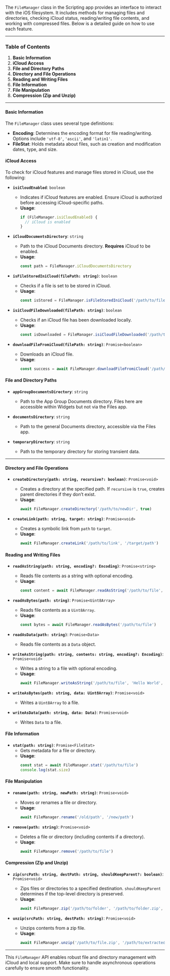 The `FileManager` class in the Scripting app provides an interface to interact with the iOS filesystem. It includes methods for managing files and directories, checking iCloud status, reading/writing file contents, and working with compressed files. Below is a detailed guide on how to use each feature.

---

### Table of Contents
1. **Basic Information**
2. **iCloud Access**
3. **File and Directory Paths**
4. **Directory and File Operations**
5. **Reading and Writing Files**
6. **File Information**
7. **File Manipulation**
8. **Compression (Zip and Unzip)**

---

#### Basic Information
The `FileManager` class uses several type definitions:
- **Encoding**: Determines the encoding format for file reading/writing. Options include `'utf-8'`, `'ascii'`, and `'latin1'`.
- **FileStat**: Holds metadata about files, such as creation and modification dates, type, and size.

#### iCloud Access
To check for iCloud features and manage files stored in iCloud, use the following:

- **`isiCloudEnabled`**: `boolean`
  - Indicates if iCloud features are enabled. Ensure iCloud is authorized before accessing iCloud-specific paths.
  - **Usage**:
    ```ts
    if (FileManager.isiCloudEnabled) {
      // iCloud is enabled
    }
    ```

- **`iCloudDocumentsDirectory`**: `string`
  - Path to the iCloud Documents directory. **Requires** iCloud to be enabled.
  - **Usage**:
    ```ts
    const path = FileManager.iCloudDocumentsDirectory
    ```

- **`isFileStoredIniCloud(filePath: string)`**: `boolean`
  - Checks if a file is set to be stored in iCloud.
  - **Usage**:
    ```ts
    const isStored = FileManager.isFileStoredIniCloud('/path/to/file')
    ```

- **`isiCloudFileDownloaded(filePath: string)`**: `boolean`
  - Checks if an iCloud file has been downloaded locally.
  - **Usage**:
    ```ts
    const isDownloaded = FileManager.isiCloudFileDownloaded('/path/to/file')
    ```

- **`downloadFileFromiCloud(filePath: string)`**: `Promise<boolean>`
  - Downloads an iCloud file.
  - **Usage**:
    ```ts
    const success = await FileManager.downloadFileFromiCloud('/path/to/file')
    ```

#### File and Directory Paths

- **`appGroupDocumentsDirectory`**: `string`
  - Path to the App Group Documents directory. Files here are accessible within Widgets but not via the Files app.

- **`documentsDirectory`**: `string`
  - Path to the general Documents directory, accessible via the Files app.

- **`temporaryDirectory`**: `string`
  - Path to the temporary directory for storing transient data.

---

#### Directory and File Operations

- **`createDirectory(path: string, recursive?: boolean)`**: `Promise<void>`
  - Creates a directory at the specified path. If `recursive` is `true`, creates parent directories if they don’t exist.
  - **Usage**:
    ```ts
    await FileManager.createDirectory('/path/to/newDir', true)
    ```

- **`createLink(path: string, target: string)`**: `Promise<void>`
  - Creates a symbolic link from `path` to `target`.
  - **Usage**:
    ```ts
    await FileManager.createLink('/path/to/link', '/target/path')
    ```

#### Reading and Writing Files

- **`readAsString(path: string, encoding?: Encoding)`**: `Promise<string>`
  - Reads file contents as a string with optional encoding.
  - **Usage**:
    ```ts
    const content = await FileManager.readAsString('/path/to/file', 'utf-8')
    ```

- **`readAsBytes(path: string)`**: `Promise<Uint8Array>`
  - Reads file contents as a `Uint8Array`.
  - **Usage**:
    ```ts
    const bytes = await FileManager.readAsBytes('/path/to/file')
    ```

- **`readAsData(path: string)`**: `Promise<Data>`
  - Reads file contents as a `Data` object.
  
- **`writeAsString(path: string, contents: string, encoding?: Encoding)`**: `Promise<void>`
  - Writes a string to a file with optional encoding.
  - **Usage**:
    ```ts
    await FileManager.writeAsString('/path/to/file', 'Hello World', 'utf-8')
    ```

- **`writeAsBytes(path: string, data: Uint8Array)`**: `Promise<void>`
  - Writes a `Uint8Array` to a file.

- **`writeAsData(path: string, data: Data)`**: `Promise<void>`
  - Writes `Data` to a file.

#### File Information

- **`stat(path: string)`**: `Promise<FileStat>`
  - Gets metadata for a file or directory.
  - **Usage**:
    ```ts
    const stat = await FileManager.stat('/path/to/file')
    console.log(stat.size)
    ```

#### File Manipulation

- **`rename(path: string, newPath: string)`**: `Promise<void>`
  - Moves or renames a file or directory.
  - **Usage**:
    ```ts
    await FileManager.rename('/old/path', '/new/path')
    ```

- **`remove(path: string)`**: `Promise<void>`
  - Deletes a file or directory (including contents if a directory).
  - **Usage**:
    ```ts
    await FileManager.remove('/path/to/file')
    ```

#### Compression (Zip and Unzip)

- **`zip(srcPath: string, destPath: string, shouldKeepParent?: boolean)`**: `Promise<void>`
  - Zips files or directories to a specified destination. `shouldKeepParent` determines if the top-level directory is preserved.
  - **Usage**:
    ```ts
    await FileManager.zip('/path/to/folder', '/path/to/folder.zip', true)
    ```

- **`unzip(srcPath: string, destPath: string)`**: `Promise<void>`
  - Unzips contents from a zip file.
  - **Usage**:
    ```ts
    await FileManager.unzip('/path/to/file.zip', '/path/to/extracted')
    ```

---

This `FileManager` API enables robust file and directory management with iCloud and local support. Make sure to handle asynchronous operations carefully to ensure smooth functionality.
